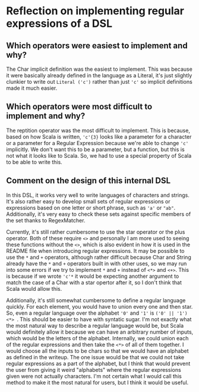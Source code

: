 # Reflection on implementing regular expressions of a DSL

## Which operators were easiest to implement and why?
The Char implicit definition was the easiest to implement. This was because
it were basically already defined in the language as a Literal, it's just 
slightly clunkier to write out `Literal ('c')` rather than just `'c'` so
implicit definitions made it much easier.

## Which operators were most difficult to implement and why?
The reptition operator was the most difficult to implement. This is because,
based on how Scala is written, `'c'{3}` looks like a parameter for a character
or a parameter for a Regular Expression because we're able to change `'c'` 
implicitly. We don't want this to be a parameter, but a function, but this is not
what it looks like to Scala. So, we had to use a special property of Scala to be
able to write this.

## Comment on the design of this internal DSL
In this DSL, it works very well to write languages of characters and strings. It's
also rather easy to develop small sets of regular expressions or expressions based
on one letter or short phrase, such as `'a'` or `"ab"`. Additionally, it's very easy
to check these sets against specific members of the set thanks to RegexMatcher.

Currently, it's still rather cumbersome to use the star operator or the plus operator.
Both of these require `<>` and personally I am more used to seeing these functions without
the `<>`, which is also evident in how it is used in the README file when introducing
regular expressions. It may be possible to use the `*` and `+` operators, although rather
difficult because Char and String already have the `*` and `+` operators built in with
other uses, so we may run into some errors if we try to implement `*` and `+` instead of
`<*>` and `<+>`. This is because if we wrote `'c'*` it would be expecting another
argument to match the case of a Char with a star opertor after it, so I don't think
that Scala would allow this.

Additionally, it's still somewhat cumbersome to define a regular language quickly.
For each element, you would have to union every one and then star. 
So, even a regular language over the alphabet `'0'` and `'1'` is
`('0' || '1') <*> `. This should be easier to have with syntatic sugar. I'm not exactly
what the most natural way to describe a regular language would be, but Scala would
definitely allow it because we can have an arbitrary number of inputs, which would be
the letters of the alphabet. Internally, we could union each of the regular expressions
and then take the `<*>` of all of them together. I would choose all the inputs to be chars
so that we would have an alphabet as defined in the writeup. The one issue would be that
we could not take regular expressions as a part of the alphabet, but I think that would
prevent the user from giving it weird "alphabets" where the regular expressions given
were not actually characters. I'm not certain what I would call this method to make it
the most natural for users, but I think it would be useful.
